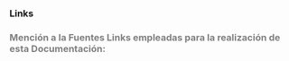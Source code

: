 ### Links

### <span style="color:grey">Mención a la Fuentes Links empleadas para la realización de esta Documentación:</span>

